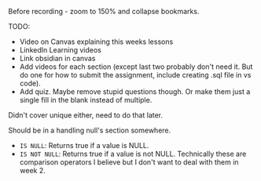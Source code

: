 Before recording - zoom to 150% and collapse bookmarks.


TODO:
- Video on Canvas explaining this weeks lessons
- LinkedIn Learning videos
- Link obsidian in canvas
- Add videos for each section (except last two probably don't need it. But do one for how to submit the assignment, include creating .sql file in vs code).
- Add quiz. Maybe remove stupid questions though. Or make them just a single fill in the blank instead of multiple.


Didn't cover unique either, need to do that later.

Should be in a handling null's section somewhere. 
- `IS NULL`: Returns true if a value is NULL.
- `IS NOT NULL`: Returns true if a value is not NULL.
Technically these are comparison operators I believe but I don't want to deal with them in week 2.